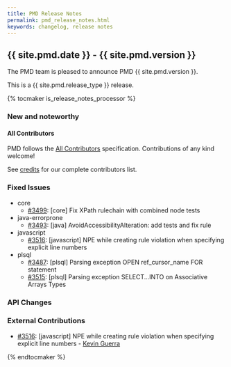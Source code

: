 ```yaml
---
title: PMD Release Notes
permalink: pmd_release_notes.html
keywords: changelog, release notes
---
```


## {{ site.pmd.date }} - {{ site.pmd.version }}

The PMD team is pleased to announce PMD {{ site.pmd.version }}.

This is a {{ site.pmd.release_type }} release.

{% tocmaker is_release_notes_processor %}

### New and noteworthy

#### All Contributors

PMD follows the [All Contributors](https://allcontributors.org/) specification.
Contributions of any kind welcome!

See [credits](https://pmd.github.io/latest/pmd_projectdocs_credits.html) for our complete contributors list.

### Fixed Issues

*   core
    *   [#3499](https://github.com/pmd/pmd/pull/3499): \[core] Fix XPath rulechain with combined node tests
*   java-errorprone
    *   [#3493](https://github.com/pmd/pmd/pull/3493): \[java] AvoidAccessibilityAlteration: add tests and fix rule
*   javascript
    *   [#3516](https://github.com/pmd/pmd/pull/3516): \[javascript] NPE while creating rule violation when specifying explicit line numbers
*   plsql
    *   [#3487](https://github.com/pmd/pmd/issues/3487): \[plsql] Parsing exception OPEN ref_cursor_name FOR statement
    *   [#3515](https://github.com/pmd/pmd/issues/3515): \[plsql] Parsing exception SELECT...INTO on Associative Arrays Types

### API Changes

### External Contributions

*   [#3516](https://github.com/pmd/pmd/pull/3516): \[javascript] NPE while creating rule violation when specifying explicit line numbers - [Kevin Guerra](https://github.com/kevingnet)

{% endtocmaker %}

